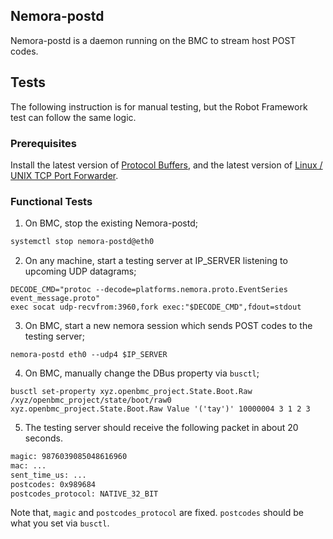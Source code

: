 ## Nemora-postd

Nemora-postd is a daemon running on the BMC to stream host POST codes.

## Tests

The following instruction is for manual testing, but the Robot Framework test
can follow the same logic.

### Prerequisites

Install the latest version of
[Protocol Buffers](https://github.com/protocolbuffers/protobuf/releases/tag/v3.13.0),
and the latest version of
[Linux / UNIX TCP Port Forwarder](http://www.dest-unreach.org/socat/).

### Functional Tests

1. On BMC, stop the existing Nemora-postd;

```bash
systemctl stop nemora-postd@eth0
```

2. On any machine, start a testing server at IP_SERVER listening to upcoming UDP
   datagrams;

```
DECODE_CMD="protoc --decode=platforms.nemora.proto.EventSeries event_message.proto"
exec socat udp-recvfrom:3960,fork exec:"$DECODE_CMD",fdout=stdout
```

3. On BMC, start a new nemora session which sends POST codes to the testing
   server;

```
nemora-postd eth0 --udp4 $IP_SERVER
```

4. On BMC, manually change the DBus property via `busctl`;

```
busctl set-property xyz.openbmc_project.State.Boot.Raw /xyz/openbmc_project/state/boot/raw0 xyz.openbmc_project.State.Boot.Raw Value '('tay')' 10000004 3 1 2 3
```

5. The testing server should receive the following packet in about 20 seconds.

```bash
magic: 9876039085048616960
mac: ...
sent_time_us: ...
postcodes: 0x989684
postcodes_protocol: NATIVE_32_BIT
```

Note that, `magic` and `postcodes_protocol` are fixed. `postcodes` should be
what you set via `busctl`.
